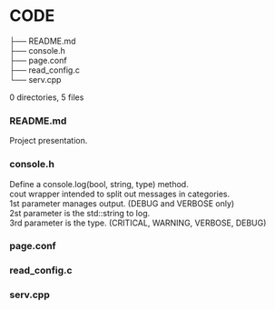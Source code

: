 # CODE

├── README.md  
├── console.h  
├── page.conf  
├── read_config.c  
└── serv.cpp  
  
0 directories, 5 files  

### **README.md**  
Project presentation.  
  
### **console.h**  
Define a console.log(bool, string, type) method.  
cout wrapper intended to split out messages in categories.  
1st parameter manages output. (DEBUG and VERBOSE only)  
2st parameter is the std::string to log.  
3rd parameter is the type. (CRITICAL, WARNING, VERBOSE, DEBUG)  
  
### **page.conf**  
  
  
### **read_config.c**  
  
  
### **serv.cpp**  
  
  
